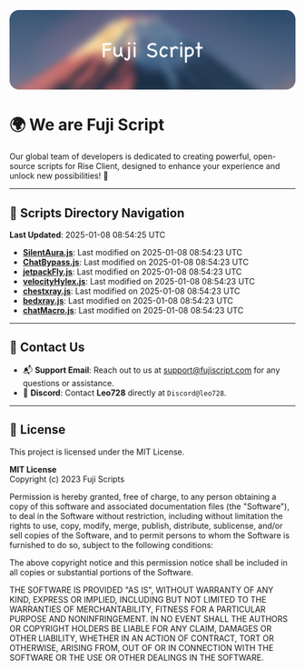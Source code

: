 ![Banner](.github/b.webp)

# 🌍 **We are Fuji Script**

Our global team of developers is dedicated to creating powerful, open-source scripts for Rise Client, designed to enhance your experience and unlock new possibilities! 🌟

---
<!-- SCRIPTS_NAVIGATION_START -->
## 📂 **Scripts Directory Navigation**

**Last Updated**: 2025-01-08 08:54:25 UTC

- **[SilentAura.js](scripts/SilentAura.js)**: Last modified on 2025-01-08 08:54:23 UTC
- **[ChatBypass.js](scripts/ChatBypass.js)**: Last modified on 2025-01-08 08:54:23 UTC
- **[jetpackFly.js](scripts/jetpackFly.js)**: Last modified on 2025-01-08 08:54:23 UTC
- **[velocityHylex.js](scripts/velocityHylex.js)**: Last modified on 2025-01-08 08:54:23 UTC
- **[chestxray.js](scripts/chestxray.js)**: Last modified on 2025-01-08 08:54:23 UTC
- **[bedxray.js](scripts/bedxray.js)**: Last modified on 2025-01-08 08:54:23 UTC
- **[chatMacro.js](scripts/chatMacro.js)**: Last modified on 2025-01-08 08:54:23 UTC

<!-- SCRIPTS_NAVIGATION_END -->

---

## 💬 **Contact Us**  
- 📬 **Support Email**: Reach out to us at [support@fujiscript.com](mailto:support@fujiscript.com) for any questions or assistance.  
- 💬 **Discord**: Contact **Leo728** directly at `Discord@leo728`.

---

## 📜 **License**

This project is licensed under the MIT License.  

**MIT License**  
Copyright (c) 2023 Fuji Scripts  

Permission is hereby granted, free of charge, to any person obtaining a copy of this software and associated documentation files (the "Software"), to deal in the Software without restriction, including without limitation the rights to use, copy, modify, merge, publish, distribute, sublicense, and/or sell copies of the Software, and to permit persons to whom the Software is furnished to do so, subject to the following conditions:  

The above copyright notice and this permission notice shall be included in all copies or substantial portions of the Software.  

THE SOFTWARE IS PROVIDED "AS IS", WITHOUT WARRANTY OF ANY KIND, EXPRESS OR IMPLIED, INCLUDING BUT NOT LIMITED TO THE WARRANTIES OF MERCHANTABILITY, FITNESS FOR A PARTICULAR PURPOSE AND NONINFRINGEMENT. IN NO EVENT SHALL THE AUTHORS OR COPYRIGHT HOLDERS BE LIABLE FOR ANY CLAIM, DAMAGES OR OTHER LIABILITY, WHETHER IN AN ACTION OF CONTRACT, TORT OR OTHERWISE, ARISING FROM, OUT OF OR IN CONNECTION WITH THE SOFTWARE OR THE USE OR OTHER DEALINGS IN THE SOFTWARE.  
